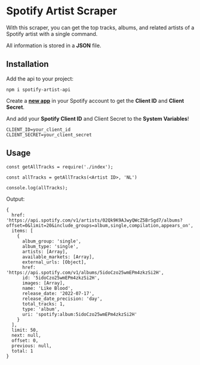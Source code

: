 Spotify Artist Scraper
==================
With this scraper, you can get the top tracks, albums, and related artists of a Spotify artist with a single command.

All information is stored in a **JSON** file.

## Installation

Add the api to your project:

```
npm i spotify-artist-api
```
Create a **[new app](https://developer.spotify.com/dashboard/applications)** in your Spotify account to get the **Client ID** and **Client Secret**.

And add your **Spotify Client ID** and Client Secret to the **System Variables**!


```
CLIENT_ID=your_client_id
CLIENT_SECRET=your_client_secret
```

## Usage
```
const getAllTracks = require('./index');

const allTracks = getAllTracks(<Artist ID>, 'NL')

console.log(allTracks);
```

Output:

```
{
  href: 'https://api.spotify.com/v1/artists/02Qk9K9AJwyQWcZ5BrSgd7/albums?offset=0&limit=20&include_groups=album,single,compilation,appears_on',
  items: [
    {
      album_group: 'single',
      album_type: 'single',
      artists: [Array],
      available_markets: [Array],
      external_urls: [Object],
      href: 'https://api.spotify.com/v1/albums/5idoCzo25wmEPm4zkzSi2H',
      id: '5idoCzo25wmEPm4zkzSi2H',
      images: [Array],
      name: 'Like Blood',
      release_date: '2022-07-17',
      release_date_precision: 'day',
      total_tracks: 1,
      type: 'album',
      uri: 'spotify:album:5idoCzo25wmEPm4zkzSi2H'
    }
  ],
  limit: 50,
  next: null,
  offset: 0,
  previous: null,
  total: 1
}

```
